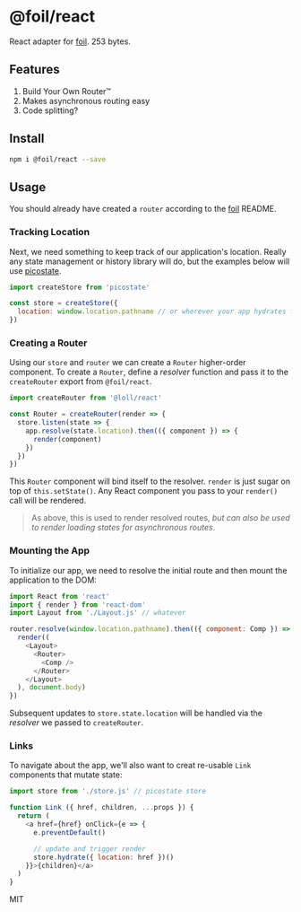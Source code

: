 # @foil/react
React adapter for [foil](https://github.com/estrattonbailey/foil). 253 bytes.

## Features
1. Build Your Own Router™
2. Makes asynchronous routing easy
3. Code splitting?

## Install
```bash
npm i @foil/react --save
```

## Usage
You should already have created a `router` according to the [foil](https://github.com/estrattonbailey/foil) README.

### Tracking Location
Next, we need something to keep track of our application's location. Really any state management or history library will do, but the examples below will use [picostate](https://github.com/estrattonbailey/picostate).

```javascript
import createStore from 'picostate'

const store = createStore({
  location: window.location.pathname // or wherever your app hydrates from
})
```

### Creating a Router
Using our `store` and `router` we can create a `Router` higher-order component. To create a `Router`, define a *resolver* function and pass it to the `createRouter` export from `@foil/react`.
```javascript
import createRouter from '@loll/react'

const Router = createRouter(render => {
  store.listen(state => {
    app.resolve(state.location).then(({ component }) => {
      render(component)
    })
  })
})
```
This `Router` component will bind itself to the resolver. `render` is just sugar on top of `this.setState()`. Any React component you pass to your `render()` call will be rendered.

> As above, this is used to render resolved routes, *but can also be used to render loading states for asynchronous routes*.

### Mounting the App
To initialize our app, we need to resolve the initial route and then mount the application to the DOM:
```javascript
import React from 'react'
import { render } from 'react-dom'
import Layout from './Layout.js' // whatever

router.resolve(window.location.pathname).then(({ component: Comp }) => {
  render((
    <Layout>
      <Router>
        <Comp />
      </Router>
    </Layout>
  ), document.body)
})
```
Subsequent updates to `store.state.location` will be handled via the *resolver* we passed to `createRouter`.

### Links
To navigate about the app, we'll also want to creat re-usable `Link` components that mutate state:
```javascript
import store from './store.js' // picostate store

function Link ({ href, children, ...props }) {
  return (
    <a href={href} onClick={e => {
      e.preventDefault()

      // update and trigger render
      store.hydrate({ location: href })()
    }}>{children}</a>
  )
}
```

MIT
